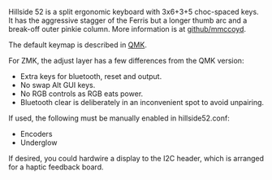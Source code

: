 Hillside 52 is a split ergonomic keyboard with 3x6+3+5 choc-spaced keys.
It has the aggressive stagger of the Ferris but a longer thumb arc and a break-off outer pinkie column.
More information is at [github/mmccoyd](https://github.com/mmccoyd/hillside/).

The default keymap is described in
  [QMK](https://github.com/qmk/qmk_firmware/tree/master/keyboards/handwired/hillside/52).
  
For ZMK, the adjust layer has a few differences from the QMK version:

- Extra keys for bluetooth, reset and output.
- No swap Alt GUI keys.
- No RGB controls as RGB eats power.
- Bluetooth clear is deliberately in an inconvenient spot to avoid unpairing.

If used, the following must be manually enabled in hillside52.conf:

- Encoders
- Underglow

If desired, you could hardwire a display to the I2C header,
  which is arranged for a haptic feedback board.